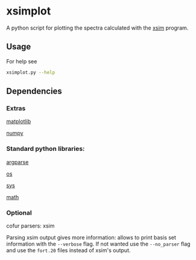 # xsimplot

A python script for plotting the spectra calculated with the [xsim](https://cfour.uni-mainz.de/cfour/index.php) program.

## Usage

For help see
```bash
xsimplot.py --help
```

## Dependencies 

### Extras
[matplotlib](https://matplotlib.org/)

[numpy](https://numpy.org/)


### Standard python libraries:

[argparse](https://docs.python.org/3/library/argparse.html)

[os](https://docs.python.org/3/library/os.html)

[sys](https://docs.python.org/3/library/sys.html)

[math](https://docs.python.org/3/library/math.html)

### Optional

cofur parsers: xsim

Parsing xsim output gives more information: allows to print basis set
information with the `--verbose` flag. If not wanted use the `--no_parser` flag
and use the `fort.20` files instead of xsim's output.


